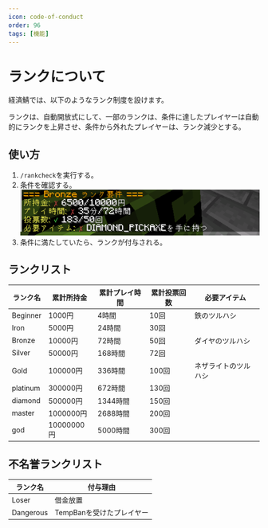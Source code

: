 ```yaml
---
icon: code-of-conduct
order: 96
tags: [機能]
---
```

# ランクについて
経済鯖では、以下のようなランク制度を設けます。

ランクは、自動開放式にして、一部のランクは、条件に達したプレイヤーは自動的にランクを上昇させ、条件から外れたプレイヤーは、ランク減少とする。

## 使い方
1. `/rankcheck`を実行する。
2. 条件を確認する。
![11.png](img/11.png)
3. 条件に満たしていたら、ランクが付与される。

## ランクリスト
| ランク名 | 累計所持金 | 累計プレイ時間 | 累計投票回数 | 必要アイテム |
| --- | --- | --- | --- | --- |
| Beginner | 1000円 | 4時間 | 10回 | 鉄のツルハシ |
| Iron | 5000円 | 24時間 | 30回 |  |
| Bronze | 10000円 | 72時間 | 50回 | ダイヤのツルハシ |
| Silver | 50000円 | 168時間 | 72回 |  |
| Gold | 100000円 | 336時間 | 100回 | ネザライトのツルハシ |
| platinum | 300000円 | 672時間 | 130回 |  |
| diamond | 500000円 | 1344時間 | 150回 |  |
| master | 1000000円 | 2688時間 | 200回 |  |
| god | 10000000円 | 5000時間 | 300回 |  |

## 不名誉ランクリスト

| ランク名 | 付与理由 |
| --- | --- |
| Loser | 借金放置 |
| Dangerous | TempBanを受けたプレイヤー |